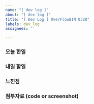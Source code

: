 ```yaml
---
name: "[ dev log ]"
about: "[ dev log ]"
title: "[ Dev Log ] OverFlowBIN 0328"
labels: dev_log
assignees: ''

---
```


### 오늘 한일


### 내일 할일


### 느낀점


### 첨부자료 (code or screenshot)
